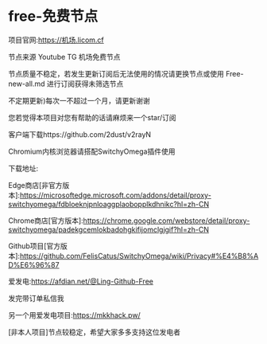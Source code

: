 # free-免费节点

项目官网:https://机场.licom.cf

节点来源 Youtube TG 机场免费节点

节点质量不稳定，若发生更新订阅后无法使用的情况请更换节点或使用 Free-new-all.md 进行订阅获得未筛选节点

不定期更新)每次一不超过一个月，请更新谢谢

您若觉得本项目对您有帮助的话请麻烦来一个star/订阅

客户端下载https://github.com/2dust/v2rayN

Chromium内核浏览器请搭配SwitchyOmega插件使用

下载地址:

Edge商店[非官方版本]:https://microsoftedge.microsoft.com/addons/detail/proxy-switchyomega/fdbloeknjpnloaggplaobopplkdhnikc?hl=zh-CN

Chrome商店[官方版本]:https://chrome.google.com/webstore/detail/proxy-switchyomega/padekgcemlokbadohgkifijomclgjgif?hl=zh-CN

Github项目[官方版本]:https://github.com/FelisCatus/SwitchyOmega/wiki/Privacy#%E4%B8%AD%E6%96%87

爱发电:https://afdian.net/@Ling-Github-Free

发完带订单私信我

另一个用爱发电项目:https://mkkhack.pw/

[非本人项目]节点较稳定，希望大家多多支持这位发电者


